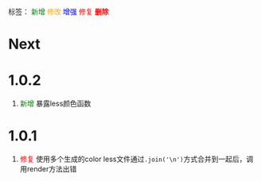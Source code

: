 标签：
<font color=green>新增</font>
<font color=orange>修改</font>
<font color=blue>增强</font>
<font color=red>修复</font>
<font color=red><strong>删除</strong></font>


# Next


# 1.0.2
1. <font color=green>新增</font> 暴露less颜色函数

# 1.0.1
1. <font color=red>修复</font> 使用多个生成的color less文件通过`.join('\n')`方式合并到一起后，调用render方法出错